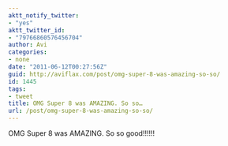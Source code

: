 ```yaml
---
aktt_notify_twitter:
- "yes"
aktt_twitter_id:
- "79766860576456704"
author: Avi
categories:
- none
date: "2011-06-12T00:27:56Z"
guid: http://aviflax.com/post/omg-super-8-was-amazing-so-so/
id: 1445
tags:
- tweet
title: OMG Super 8 was AMAZING. So so…
url: /post/omg-super-8-was-amazing-so-so/
---
```

OMG Super 8 was AMAZING. So so good!!!!!!